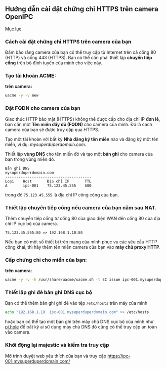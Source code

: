 ## Hướng dẫn cài đặt chứng chỉ HTTPS trên camera OpenIPC

[Mục lục](../README.md)

### Cách cài đặt chứng chỉ HTTPS trên camera của bạn

Đảm bảo rằng camera của bạn có thể truy cập từ Internet trên cả cổng 80 (HTTP) và cổng 443 (HTTPS). Bạn có thể cần phải thiết lập **chuyển tiếp cổng** trên bộ định tuyến của mình cho việc này.

### Tạo tài khoản ACME:

__trên camera:__

```bash
uacme -y -v new
```

### Đặt FQDN cho camera của bạn

Giao thức HTTP bảo mật (HTTPS) không thể được cấp cho địa chỉ IP **đơn lẻ**, bạn cần một **Tên miền đầy đủ (FQDN)** cho camera của mình. Đó là cách camera của bạn sẽ được truy cập qua HTTPS.

Tạo một tài khoản với bất kỳ **Nhà đăng ký tên miền** nào và đăng ký một tên miền, ví dụ: _mysuperduperdomain.com_.

Thiết lập **vùng DNS** cho tên miền đó và tạo một **bản ghi** cho camera của bạn trong vùng miền đó.

```console
Bản ghi DNS
mysuperduperdomain.com
---------------------------------------
Loại    Host       Địa chỉ IP       TTL
A       ipc-001    75.123.45.555    600
```

trong đó `75.123.45.555` là địa chỉ IP công cộng của bạn.

### Thiết lập chuyển tiếp cổng nếu camera của bạn nằm sau NAT.

Thêm chuyển tiếp cổng từ cổng 80 của giao diện WAN đến cổng 80 của địa chỉ IP cục bộ của camera.

```console
75.123.45.555:80 => 192.168.1.10:80
```

Nếu bạn có một số thiết bị trên mạng của mình phục vụ các yêu cầu HTTP công khai, thì hãy thêm tên miền camera của bạn vào **máy chủ proxy HTTP**.


### Cấp chứng chỉ cho miền của bạn:

__trên camera__:

```bash
uacme -y -v -h /usr/share/uacme/uacme.sh -t EC issue ipc-001.mysuperduperdomain.com
```

### Thiết lập ghi đè bản ghi DNS cục bộ

Bạn có thể thêm bản ghi ghi đè vào tệp `/etc/hosts` trên máy của mình

```bash
echo "192.168.1.10  ipc-001.mysuperduperdomain.com" >> /etc/hosts
```

hoặc bạn có thể tạo một bản ghi trên máy chủ DNS cục bộ của mình như [pi.hole](https://pi-hole.net/) để bất kỳ ai sử dụng máy chủ DNS đó cũng có thể truy cập an toàn vào camera.

### Khởi động lại majestic và kiểm tra truy cập

Mở trình duyệt web yêu thích của bạn và truy cập <https://ipc-001.mysuperduperdomain.com/> 
